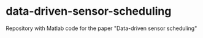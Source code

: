 # data-driven-sensor-scheduling
Repository with Matlab code for the paper "Data-driven sensor scheduling"
